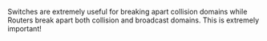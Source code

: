 Switches are extremely useful for breaking apart collision domains while Routers break apart both collision and broadcast domains. This is extremely important!

